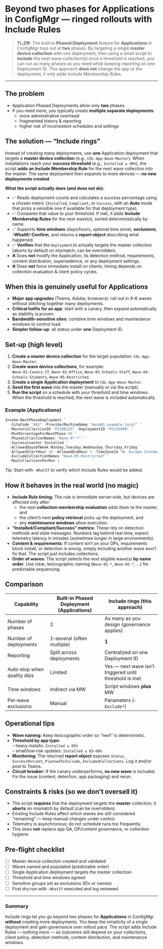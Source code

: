 # Beyond two phases for **Applications** in ConfigMgr — ringed rollouts with Include Rules

> **TL;DR:** The built‑in **Phased Deployment** feature for **Applications** in ConfigMgr tops out at **two** phases. By targeting a single **master device collection** with one deployment, then using a small script to **include** the next wave collection(s) once a threshold is reached, you can run as many phases as you need while keeping reporting on one Deployment ID. This approach **does not** change the app or the deployment; it only adds Include Membership Rules.

---

## The problem
- Application Phased Deployments allow only **two** phases.
- If you need more, you typically create **multiple separate deployments**:
  - more administrative overhead
  - fragmented history & reporting
  - higher risk of inconsistent schedules and settings

## The solution — “Include rings”
Instead of creating many deployments, use **one** Application deployment that targets a **master device collection** (e.g., `COL-App-Wave-Master`). When installations reach your **success threshold** (e.g., `Installed ≥ 90%`), the script **adds an Include Membership Rule** for the next wave collection into the master. The same deployment then expands to more devices — **no new deployments created**.

**What the script actually does (and does not do):**
- ✅ Reads deployment counts and calculates a success percentage using a chosen metric (`Installed`, `Compliant`, or `Success`, with an **Auto** mode that picks a sensible one if available for that deployment type).
- ✅ Compares that value to your threshold. If met, it adds **Include Membership Rules** for the next wave(s), sorted deterministically by name.
- ✅ Supports **time windows** (days/hours, optional time zone), **exclusions**, **-WhatIf/-Confirm**, and returns a **report object** describing what happened.
- ✅ **Verifies** that the `DeploymentID` actually targets the master collection (aborts by default on mismatch; can be overridden).
- ❌ Does **not** modify the Application, its detection method, requirements, content distribution, supersedence, or any deployment settings.
- ❌ Does **not** force immediate install on clients; timing depends on collection evaluation & client policy cycles.

## When this is genuinely useful for Applications
- **Major app upgrades** (Teams, Adobe, browsers): roll out in 4–6 waves without stitching together many deployments.
- **Critical hotfix for an app**: start with a canary, then expand automatically as stability is proven.
- **Bandwidth‑sensitive sites**: combine time windows and maintenance windows to control load.
- **Simpler follow‑up**: all status under **one** Deployment ID.

## Set‑up (high level)
1. **Create a master device collection** for the target population: `COL-App-Wave-Master`.
2. **Create wave device collections**, for example:  
   `Wave-01-Canary-IT`, `Wave-02-Office`, `Wave-03-Schools-Staff`, `Wave-04-Schools-Students`, `Wave-05-Restricted`.
3. **Create a single Application deployment** to `COL-App-Wave-Master`.
4. **Seed the first wave** into the master (manually or via the script).
5. **Run the script** on a schedule with your threshold and time windows. When the threshold is reached, the next wave is included automatically.

### Example (Applications)
```powershell
Invoke-NextPhaseDeployment `
  -SiteCode "A01" -ProviderMachineName "mecm01.example.local" `
  -MasterCollectionID "PS100123" -DeploymentID "PS120999" `
  -MinPercentageForNextPhase 90 `
  -PhaseCollectionNames "Wave-0*-*" `
  -SuccessCounter Installed `
  -AllowedDaysOfWeek Monday,Tuesday,Wednesday,Thursday,Friday `
  -AllowedStartHour 20 -AllowedEndHour 5 -TimeZoneId "W. Europe Standard Time" `
  -ExcludeCollectionNames "Wave-05-Restricted" `
  -MaxCollectionsPerRun 1
```
*Tip:* Start with `-WhatIf` to verify which Include Rules would be added.

## How it behaves in the real world (no magic)
- **Include Rule timing:** The rule is immediate server‑side, but devices are affected only after:
  - the next **collection membership evaluation** adds them to the master, and
  - the client’s next **policy retrieval** picks up the deployment, and
  - any **maintenance windows** allow execution.
- **“Installed/Compliant/Success” metrics:** These rely on detection methods and state messages. Numbers lag behind real time; expect telemetry latency in minutes (sometimes longer in large environments).
- **Content & requirements:** If content isn’t on your DPs, requirements block install, or detection is wrong, simply including another wave won’t fix that. The script just includes collections.
- **Order of waves:** The script selects the next eligible wave(s) **by name order**. Use clear, lexicographic naming (`Wave-01-*`, `Wave-02-*`, …) for predictable sequencing.

## Comparison
| Capability | Built‑in Phased Deployment (Applications) | Include rings (this approach) |
|---|---|---|
| Number of phases | 2 | As many as you design (governance applies) |
| Number of deployments | 1–several (often multiple) | **1** |
| Reporting | Split across deployments | Centralized on one Deployment ID |
| Auto‑stop when quality dips | Limited | Yes — next wave isn’t triggered until threshold is met |
| Time windows | Indirect via MW | Script windows **plus** MW |
| Per‑wave exclusions | Manual | Parameters (`-Exclude*`) |

## Operational tips
- **Wave naming:** Keep lexicographic order so “next” is deterministic.
- **Threshold by app type:**  
  – heavy installs: `Installed ≥ 95%`  
  – small/low‑risk updates: `Installed ≥ 85–90%`
- **Monitoring:** The returned **report object** exposes `Status`, `SuccessPercent`, `PlannedToInclude`, `IncludedCollections`. Log it and/or post to Teams.
- **Circuit breaker:** If the canary underperforms, **no new wave** is included. Fix the issue (content, detection, app packaging) and rerun.

## Constraints & risks (so we don’t oversell it)
- The script **requires** that the deployment targets the **master** collection; it **aborts** on mismatch by default (can be overridden).
- Existing Include Rules affect which waves are still considered “remaining” — keep manual changes under control.
- Telemetry is asynchronous; do not schedule runs too frequently.
- This does **not** replace app QA, DP/content governance, or collection hygiene.

## Pre‑flight checklist
- [ ] Master device collection created and validated
- [ ] Waves named and populated (predictable order)
- [ ] Single Application deployment targets the master collection
- [ ] Threshold and time windows agreed
- [ ] Sensitive groups set as exclusions (IDs or names)
- [ ] First dry‑run with `-WhatIf` executed and log reviewed

---

### Summary
Include rings let you go beyond two phases for **Applications** in ConfigMgr **without** creating more deployments. You keep the simplicity of a single deployment and gain governance over rollout pace. The script adds Include Rules — nothing more — so outcomes still depend on your collections, client policy, detection methods, content distribution, and maintenance windows.
